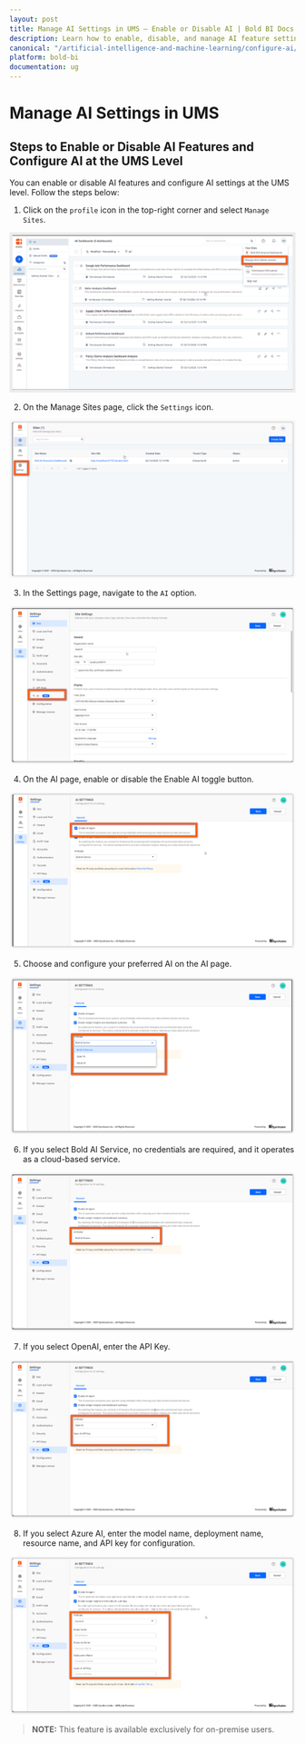 ```yaml
---
layout: post
title: Manage AI Settings in UMS – Enable or Disable AI | Bold BI Docs
description: Learn how to enable, disable, and manage AI feature settings at the UMS level in Bold BI to ensure smooth AI integration and control.
canonical: "/artificial-intelligence-and-machine-learning/configure-ai/ums-level/"
platform: bold-bi
documentation: ug
---
```

# Manage AI Settings in UMS

## Steps to Enable or Disable AI Features and Configure AI at the UMS Level

You can enable or disable AI features and configure AI settings at the UMS level. Follow the steps below:

1. Click on the `profile` icon in the top-right corner and select `Manage Sites`.

![Manage Sites](/static/assets/artificial-intelligence-and-machine-learning/images/configure-ai-feature/Manage_sites.png)

2. On the Manage Sites page, click the `Settings` icon.

![Settings](/static/assets/artificial-intelligence-and-machine-learning/images/configure-ai-feature/Settings_option.png)

3. In the Settings page, navigate to the `AI` option.

![AI Button](/static/assets/artificial-intelligence-and-machine-learning/images/configure-ai-feature/AI_button.png)

4. On the AI page, enable or disable the Enable AI toggle button.

![Enable Disable Ai](/static/assets/artificial-intelligence-and-machine-learning/images/configure-ai-feature/Global_enable_ai.png)

5. Choose and configure your preferred AI on the AI page.

![Select Ai](/static/assets/artificial-intelligence-and-machine-learning/images/configure-ai-feature/Select_own_ai.png)

6. If you select Bold AI Service, no credentials are required, and it operates as a cloud-based service.

![Bold Ai Service](/static/assets/artificial-intelligence-and-machine-learning/images/configure-ai-feature/Bold_ai.png)

7. If you select OpenAI, enter the API Key.

![Open Ai](/static/assets/artificial-intelligence-and-machine-learning/images/configure-ai-feature/Open_ai.png)

8. If you select Azure AI, enter the model name, deployment name, resource name, and API key for configuration.

![Azure Ai](/static/assets/artificial-intelligence-and-machine-learning/images/configure-ai-feature/Azure_ai.png)

>**NOTE:** This feature is available exclusively for on-premise users.